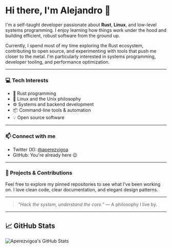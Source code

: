 # Hi there, I'm Alejandro 👋

I'm a self-taught developer passionate about **Rust**, **Linux**, and low-level systems programming. I enjoy learning how things work under the hood and building efficient, robust software from the ground up.

Currently, I spend most of my time exploring the Rust ecosystem, contributing to open source, and experimenting with tools that push me closer to the metal. I'm particularly interested in systems programming, developer tooling, and performance optimization.

---

### 💻 Tech Interests
- 🦀 Rust programming
- 🐧 Linux and the Unix philosophy
- ⚙️ Systems and backend development
- 📦 Command-line tools & automation
- 💡 Open source software

---

### 📫 Connect with me

- Twitter (X): [@aperezvigoa](https://twitter.com/aperezvigoa)
- GitHub: You're already here 😉

---

### 📁 Projects & Contributions

Feel free to explore my pinned repositories to see what I’ve been working on. I love clean code, clear documentation, and elegant design patterns.

---

> _"Hack the system, understand the core."_ — A philosophy I live by.


---

## 📈 GitHub Stats

![Aperezvigoa's GitHub Stats](https://github-readme-stats.vercel.app/api?username=Aperezvigoa&show_icons=true&theme=tokyonight)
